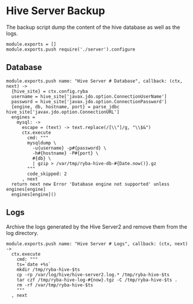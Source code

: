 
# Hive Server Backup

The backup script dump the content of the hive database as well as the logs.

    module.exports = []
    module.exports.push require('./server').configure

## Database

    module.exports.push name: "Hive Server # Database", callback: (ctx, next) ->
      {hive_site} = ctx.config.ryba
      username = hive_site['javax.jdo.option.ConnectionUserName']
      password = hive_site['javax.jdo.option.ConnectionPassword']
      {engine, db, hostname, port} = parse_jdbc hive_site['javax.jdo.option.ConnectionURL']
      engines = 
        mysql: ->
          escape = (text) -> text.replace(/[\\"]/g, "\\$&")
          ctx.execute
            cmd: """
            mysqldump \
              -u{username} -p#{password} \
              -h#{hostname} -P#{port} \
              #{db} \
              | gzip > /var/tmp/ryba-hive-db-#{Date.now()}.gz
            """
            code_skipped: 2
          , next
      return next new Error 'Database engine not supported' unless engines[engine]
      engines[engine]()

## Logs

Archive the logs generated by the Hive Server2 and remove them from the log
directory.

    module.exports.push name: "Hive Server # Logs", callback: (ctx, next) ->
      ctx.execute
        cmd: """
        ts=`date +%s`
        mkdir /tmp/ryba-hive-$ts
        cp -rp /var/log/hive/hive-server2.log.* /tmp/ryba-hive-$ts
        tar czf /tmp/ryba-hive-log-#{now}.tgz -C /tmp/ryba-hive-$ts .
        rm -rf /var/tmp/ryba-hive-$ts
        """
      , next


